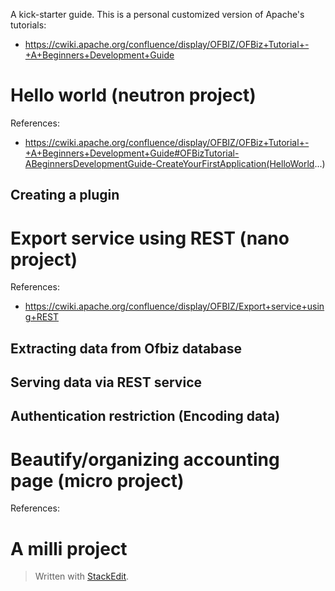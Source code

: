 A kick-starter guide.
This is a personal customized version of Apache's tutorials:
- https://cwiki.apache.org/confluence/display/OFBIZ/OFBiz+Tutorial+-+A+Beginners+Development+Guide

# Hello world (neutron project)

References:
 -  https://cwiki.apache.org/confluence/display/OFBIZ/OFBiz+Tutorial+-+A+Beginners+Development+Guide#OFBizTutorial-ABeginnersDevelopmentGuide-CreateYourFirstApplication(HelloWorld...)

##  Creating a plugin



# Export service using REST (nano project)

References:
 - https://cwiki.apache.org/confluence/display/OFBIZ/Export+service+using+REST

##  Extracting data from Ofbiz database

## Serving data via REST service

## Authentication restriction (Encoding data)

# Beautify/organizing accounting page (micro project)

References:



# A milli project

> Written with [StackEdit](https://stackedit.io/).
<!--stackedit_data:
eyJoaXN0b3J5IjpbMzExNDAxNzk5LC0yMDc4NjIzNzE5LDE5OD
g1OTY2NDUsMTM5NzE2MjAwMywtMTk3Mjg0ODU5OSwtMTg5Mjgx
NTU0NywxMjM2ODE3NjU3LC0zODE4Njk3MjFdfQ==
-->